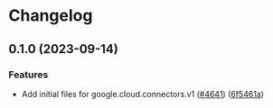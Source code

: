 # Changelog

## 0.1.0 (2023-09-14)


### Features

* Add initial files for google.cloud.connectors.v1 ([#4641](https://github.com/googleapis/google-cloud-node/issues/4641)) ([6f5461a](https://github.com/googleapis/google-cloud-node/commit/6f5461ac147e39c7028cabe3a7943a2e48f06196))

